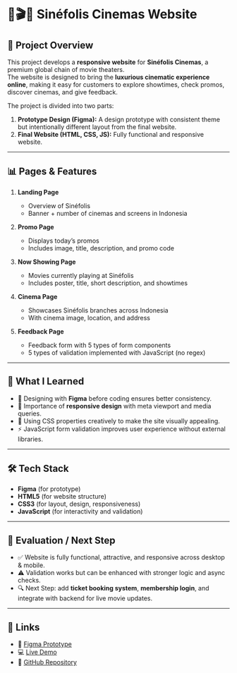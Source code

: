 
# 🍿🎬✨ Sinéfolis Cinemas Website

## 📂 Project Overview
This project develops a **responsive website** for **Sinéfolis Cinemas**, a premium global chain of movie theaters.  
The website is designed to bring the **luxurious cinematic experience online**, making it easy for customers to explore showtimes, check promos, discover cinemas, and give feedback.

The project is divided into two parts:
1. **Prototype Design (Figma):** A design prototype with consistent theme but intentionally different layout from the final website.  
2. **Final Website (HTML, CSS, JS):** Fully functional and responsive website.  

---

## 📊 Pages & Features
1. **Landing Page**  
   - Overview of Sinéfolis  
   - Banner + number of cinemas and screens in Indonesia  

2. **Promo Page**  
   - Displays today’s promos  
   - Includes image, title, description, and promo code  

3. **Now Showing Page**  
   - Movies currently playing at Sinéfolis  
   - Includes poster, title, short description, and showtimes  

4. **Cinema Page**  
   - Showcases Sinéfolis branches across Indonesia  
   - With cinema image, location, and address  

5. **Feedback Page**  
   - Feedback form with 5 types of form components  
   - 5 types of validation implemented with JavaScript (no regex)  

---

## 🎯 What I Learned
- 🍿 Designing with **Figma** before coding ensures better consistency.  
- 📱 Importance of **responsive design** with meta viewport and media queries.  
- 🎨 Using CSS properties creatively to make the site visually appealing.  
- ⚡ JavaScript form validation improves user experience without external libraries.  

---

## 🛠 Tech Stack
- **Figma** (for prototype)  
- **HTML5** (for website structure)  
- **CSS3** (for layout, design, responsiveness)  
- **JavaScript** (for interactivity and validation)  

---

## 📌 Evaluation / Next Step
- ✅ Website is fully functional, attractive, and responsive across desktop & mobile.  
- ⚠️ Validation works but can be enhanced with stronger logic and async checks.  
- 🔍 Next Step: add **ticket booking system**, **membership login**, and integrate with backend for live movie updates.  

---

## 🔗 Links
- 🎨 [Figma Prototype](https://www.figma.com/your-link-here)  
- 💻 [Live Demo](https://your-live-demo-link.netlify.app/)  
- 📂 [GitHub Repository](https://github.com/yourusername/sinefolis-website)  
